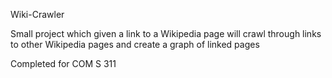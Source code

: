 Wiki-Crawler

Small project which given a link to a Wikipedia page will crawl through links to other Wikipedia pages and create a graph of linked pages

Completed for COM S 311
